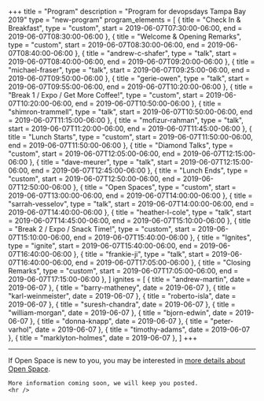 +++
title = "Program"
description = "Program for devopsdays Tampa Bay 2019"
type = "new-program"
program_elements = [
    { title = "Check In & Breakfast", type = "custom", start = 2019-06-07T07:30:00-06:00, end = 2019-06-07T08:30:00-06:00 },
    { title = "Welcome & Opening Remarks", type = "custom", start = 2019-06-07T08:30:00-06:00, end = 2019-06-07T08:40:00-06:00 },
    { title = "andrew-c-shafer", type = "talk", start = 2019-06-07T08:40:00-06:00, end = 2019-06-07T09:20:00-06:00 },
    { title = "michael-fraser", type = "talk", start = 2019-06-07T09:25:00-06:00, end = 2019-06-07T09:50:00-06:00 },
    { title = "gerie-owen", type = "talk", start = 2019-06-07T09:55:00-06:00, end = 2019-06-07T10:20:00-06:00 },
    { title = "Break 1 / Expo / Get More Coffee!", type = "custom", start = 2019-06-07T10:20:00-06:00, end = 2019-06-07T10:50:00-06:00 },
    { title = "shimron-trammell", type = "talk", start = 2019-06-07T10:50:00-06:00, end = 2019-06-07T11:15:00-06:00 },
    { title = "mofizur-rahman", type = "talk", start = 2019-06-07T11:20:00-06:00, end = 2019-06-07T11:45:00-06:00 },
    { title = "Lunch Starts", type = "custom", start = 2019-06-07T11:50:00-06:00, end = 2019-06-07T11:50:00-06:00 },
    { title = "Diamond Talks", type = "custom", start = 2019-06-07T12:05:00-06:00, end = 2019-06-07T12:15:00-06:00 },
    { title = "dave-meurer", type = "talk", start = 2019-06-07T12:15:00-06:00, end = 2019-06-07T12:45:00-06:00 },
    { title = "Lunch Ends", type = "custom", start = 2019-06-07T12:50:00-06:00, end = 2019-06-07T12:50:00-06:00 },
    { title = "Open Spaces", type = "custom", start = 2019-06-07T13:00:00-06:00, end = 2019-06-07T14:00:00-06:00 },
    { title = "sarrah-vesselov", type = "talk", start = 2019-06-07T14:00:00-06:00, end = 2019-06-07T14:40:00-06:00 },
    { title = "heather-l-cole", type = "talk", start = 2019-06-07T14:45:00-06:00, end = 2019-06-07T15:10:00-06:00 },
    { title = "Break 2 / Expo / Snack Time!", type = "custom", start = 2019-06-07T15:10:00-06:00, end = 2019-06-07T15:40:00-06:00 },
    { title = "Ignites", type = "ignite", start = 2019-06-07T15:40:00-06:00, end = 2019-06-07T16:40:00-06:00 },
    { title = "frankie-ji", type = "talk", start = 2019-06-07T16:40:00-06:00, end = 2019-06-07T17:05:00-06:00 },
    { title = "Closing Remarks", type = "custom", start = 2019-06-07T17:05:00-06:00, end = 2019-06-07T17:15:00-06:00 },
]
ignites = [
    { title = "andrew-martin", date = 2019-06-07 },
    { title = "barry-matheney", date = 2019-06-07 },
    { title = "karl-weinmeister", date = 2019-06-07 },
    { title = "roberto-isla", date = 2019-06-07 },
    { title = "suresh-chandra", date = 2019-06-07 },
    { title = "william-morgan", date = 2019-06-07 },
    { title = "bjorn-edwin", date = 2019-06-07 },
    { title = "donna-knapp", date = 2019-06-07 },
    { title = "peter-varhol", date = 2019-06-07 },
    { title = "timothy-adams", date = 2019-06-07 },
    { title = "marklyton-holmes", date = 2019-06-07 },
]
+++
<div class = "row">
  <div class = "col">
    <hr />
    If Open Space is new to you, you may be interested in <a href="/pages/open-space-format">more details about Open Space</a>.

    More information coming soon, we will keep you posted.
    <hr />
  </div>
</div>
